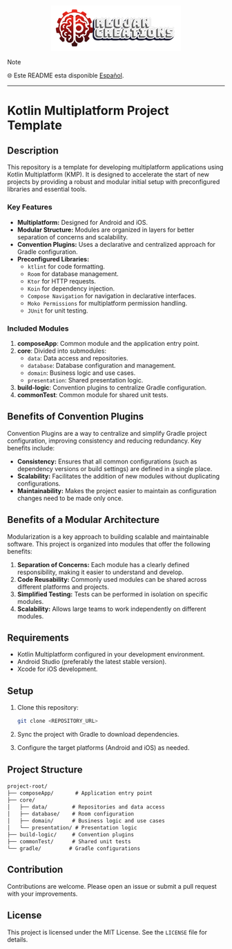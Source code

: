 <p align="center">
  <a href="https://rlujancreations.es/" target="blank"><img src="./githubimages/logo.png" width="300px" alt="RLujanCreations Logo" /></a>
</p>

> [!NOTE]
> 🌐 Este README esta disponible [Español](README.md).

---


# Kotlin Multiplatform Project Template

## Description

This repository is a template for developing multiplatform applications using Kotlin Multiplatform (KMP). It is designed to accelerate the start of new projects by providing a robust and modular initial setup with preconfigured libraries and essential tools.

### Key Features

-   **Multiplatform:** Designed for Android and iOS.
-   **Modular Structure:** Modules are organized in layers for better separation of concerns and scalability.
-   **Convention Plugins:** Uses a declarative and centralized approach for Gradle configuration.
-   **Preconfigured Libraries:**
    -   `ktlint` for code formatting.
    -   `Room` for database management.
    -   `Ktor` for HTTP requests.
    -   `Koin` for dependency injection.
    -   `Compose Navigation` for navigation in declarative interfaces.
    -   `Moko Permissions` for multiplatform permission handling.
    -   `JUnit` for unit testing.

### Included Modules

1.  **composeApp**: Common module and the application entry point.
2.  **core**: Divided into submodules:
    -   `data`: Data access and repositories.
    -   `database`: Database configuration and management.
    -   `domain`: Business logic and use cases.
    -   `presentation`: Shared presentation logic.
3.  **build-logic**: Convention plugins to centralize Gradle configuration.
4.  **commonTest**: Common module for shared unit tests.

## Benefits of Convention Plugins

Convention Plugins are a way to centralize and simplify Gradle project configuration, improving consistency and reducing redundancy. Key benefits include:

-   **Consistency:** Ensures that all common configurations (such as dependency versions or build settings) are defined in a single place.
-   **Scalability:** Facilitates the addition of new modules without duplicating configurations.
-   **Maintainability:** Makes the project easier to maintain as configuration changes need to be made only once.

## Benefits of a Modular Architecture

Modularization is a key approach to building scalable and maintainable software. This project is organized into modules that offer the following benefits:

1.  **Separation of Concerns:** Each module has a clearly defined responsibility, making it easier to understand and develop.
2.  **Code Reusability:** Commonly used modules can be shared across different platforms and projects.
3.  **Simplified Testing:** Tests can be performed in isolation on specific modules.
4.  **Scalability:** Allows large teams to work independently on different modules.

## Requirements

-   Kotlin Multiplatform configured in your development environment.
-   Android Studio (preferably the latest stable version).
-   Xcode for iOS development.

## Setup

1.  Clone this repository:

    ```bash
    git clone <REPOSITORY_URL>

    ```

2.  Sync the project with Gradle to download dependencies.

3.  Configure the target platforms (Android and iOS) as needed.


## Project Structure

```plaintext
project-root/
├── composeApp/       # Application entry point
├── core/
│   ├── data/        # Repositories and data access
│   ├── database/    # Room configuration
│   ├── domain/      # Business logic and use cases
│   └── presentation/ # Presentation logic
├── build-logic/     # Convention plugins
├── commonTest/      # Shared unit tests
└── gradle/         # Gradle configurations

```

## Contribution

Contributions are welcome. Please open an issue or submit a pull request with your improvements.

## License

This project is licensed under the MIT License. See the `LICENSE` file for details.
